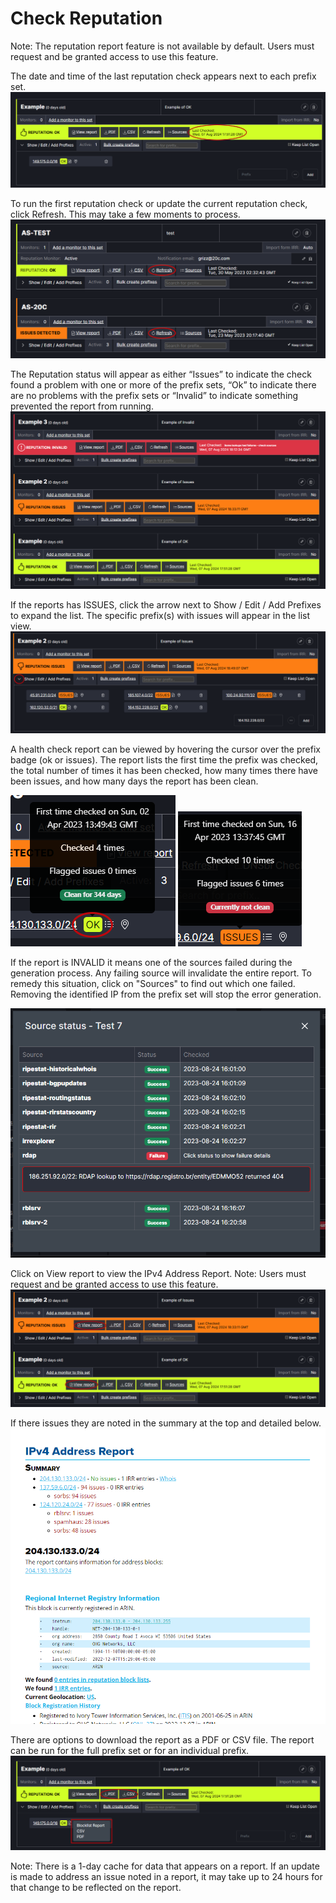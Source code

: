 # Check Reputation

Note: The reputation report feature is not available by default. Users must request and be granted access to use this feature.

The date and time of the last reputation check appears next to each prefix set.
   ![](img/datetime.png)

To run the first reputation check or update the current reputation check, click Refresh. This may take a few moments to process.
   ![](img/refresh.png)

The Reputation status will appear as either “Issues” to indicate the check found a problem with one or more of the prefix sets, “Ok” to indicate there are no problems with the prefix sets or “Invalid” to indicate something prevented the report from running.
   ![](img/options.png)

If the reports has ISSUES, click the arrow next to Show / Edit / Add Prefixes to expand the list. The specific prefix(s) with issues will appear in the list view.
   ![](img/issues.png)
   
A health check report can be viewed by hovering the cursor over the prefix badge (ok or issues). The report lists the first time the prefix was checked, the total number of times it has been checked, how many times there have been issues, and how many days the report has been clean.

   ![](img/okreport.png)
   ![](img/issuesreport.png)

If the report is INVALID it means one of the sources failed during the generation process. Any failing source will invalidate the entire report. To remedy this situation, click on "Sources" to find out which one failed. Removing the identified IP from the prefix set will stop the error generation. 

   ![](img/failuresources.png)

Click on View report to view the IPv4 Address Report. Note: Users must request and be granted access to use this feature.
   ![](img/viewreport.png)

If there issues they are noted in the summary at the top and detailed below. 
   ![](img/report.png)

There are options to download the report as a PDF or CSV file. The report can be run for the full prefix set or for an individual prefix.
   ![](img/download.png)

Note: There is a 1-day cache for data that appears on a report. If an update is made to address an issue noted in a report, it may take up to 24 hours for that change to be reflected on the report. 
